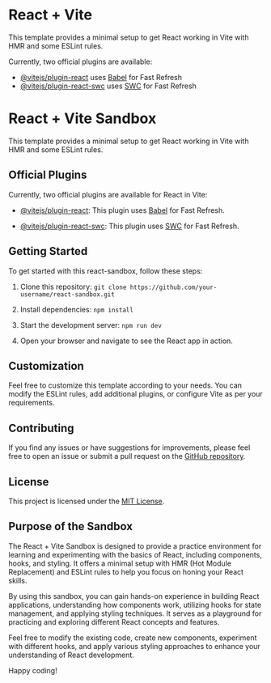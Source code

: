 # React + Vite

This template provides a minimal setup to get React working in Vite with HMR and some ESLint rules.

Currently, two official plugins are available:

- [@vitejs/plugin-react](https://github.com/vitejs/vite-plugin-react/blob/main/packages/plugin-react/README.md) uses [Babel](https://babeljs.io/) for Fast Refresh
- [@vitejs/plugin-react-swc](https://github.com/vitejs/vite-plugin-react-swc) uses [SWC](https://swc.rs/) for Fast Refresh

# React + Vite Sandbox

This template provides a minimal setup to get React working in Vite with HMR and some ESLint rules.

## Official Plugins

Currently, two official plugins are available for React in Vite:

- [@vitejs/plugin-react](https://github.com/vitejs/vite-plugin-react/blob/main/packages/plugin-react/README.md): This plugin uses [Babel](https://babeljs.io/) for Fast Refresh.

- [@vitejs/plugin-react-swc](https://github.com/vitejs/vite-plugin-react-swc): This plugin uses [SWC](https://swc.rs/) for Fast Refresh.

## Getting Started

To get started with this react-sandbox, follow these steps:

1. Clone this repository: `git clone https://github.com/your-username/react-sandbox.git`

2. Install dependencies: `npm install`

3. Start the development server: `npm run dev`

4. Open your browser and navigate to see the React app in action.

## Customization

Feel free to customize this template according to your needs. You can modify the ESLint rules, add additional plugins, or configure Vite as per your requirements.

## Contributing

If you find any issues or have suggestions for improvements, please feel free to open an issue or submit a pull request on the [GitHub repository](https://github.com/your-username/react-sandbox).

## License

This project is licensed under the [MIT License](LICENSE).

## Purpose of the Sandbox

The React + Vite Sandbox is designed to provide a practice environment for learning and experimenting with the basics of React, including components, hooks, and styling. It offers a minimal setup with HMR (Hot Module Replacement) and ESLint rules to help you focus on honing your React skills.

By using this sandbox, you can gain hands-on experience in building React applications, understanding how components work, utilizing hooks for state management, and applying styling techniques. It serves as a playground for practicing and exploring different React concepts and features.

Feel free to modify the existing code, create new components, experiment with different hooks, and apply various styling approaches to enhance your understanding of React development.

Happy coding!
